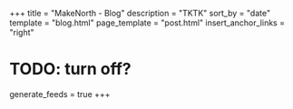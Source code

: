 +++
title = "MakeNorth - Blog"
description = "TKTK"
sort_by = "date"
template = "blog.html"
page_template = "post.html"
insert_anchor_links = "right"

# TODO: turn off?
generate_feeds = true
+++

